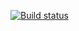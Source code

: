 [![Build status](https://ci.appveyor.com/api/projects/status/vc87x7mru4mabho3?svg=true)](https://ci.appveyor.com/project/Crunch600/api-ci2)
